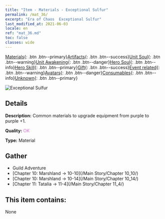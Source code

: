 ```yaml
---
title: "Item - Materials - Exceptional Sulfur"
permalink: /mat_36/
excerpt: "Era of Chaos  Exceptional Sulfur"
last_modified_at: 2021-06-03
locale: en
ref: "mat_36.md"
toc: false
classes: wide
---
```

 [Materials](/Items/){: .btn .btn--primary}[Artifacts](/Items/Artifacts/){: .btn .btn--success}[Unit Soul](/Items/UnitSoul/){: .btn .btn--warning}[Unit Awakening](/Items/UnitAwakening/){: .btn .btn--danger}[Hero Soul](/Items/HeroSoul/){: .btn .btn--info}[Hero Skill](/Items/HeroSkill/){: .btn .btn--primary}[Gift](/Items/Gift/){: .btn .btn--success}[Event related](/Items/Events/){: .btn .btn--warning}[Avatars](/Items/Avatars/){: .btn .btn--danger}[Consumables](/Items/Consumables/){: .btn .btn--info}[Unknown](/Items/Unknown/){: .btn .btn--primary}

 ![Exceptional Sulfur](/images/t/i_cailiao_liuhuang2.png)

## Details
 **Description:** Common materials to upgrade equipment from purple to purple +1.

 **Quality:** <span style="color: #DA70D6">OK</span>

 **Type:** Material

## Gather

*    Guild Adventure 
*    [Chapter 10: Marshland -> 10-10](/Main Story/Chapter 10_10/) 
*    [Chapter 10: Marshland -> 10-14](/Main Story/Chapter 10_14/) 
*    [Chapter 11: Tatalia -> 11-4](/Main Story/Chapter 11_4/) 

## This item contains:

  None

